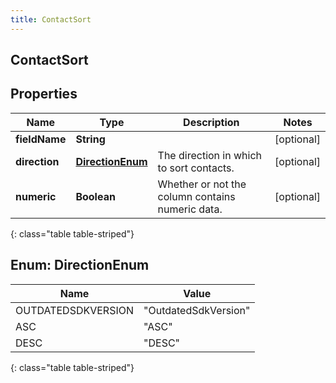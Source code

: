 ```yaml
---
title: ContactSort
---
```

## ContactSort


## Properties

| Name | Type | Description | Notes |
| ------------ | ------------- | ------------- | ------------- |
| **fieldName** | **String** |  |  [optional] |
| **direction** | [**DirectionEnum**](#DirectionEnum) | The direction in which to sort contacts. |  [optional] |
| **numeric** | **Boolean** | Whether or not the column contains numeric data. |  [optional] |
{: class="table table-striped"}


<a name="DirectionEnum"></a>

## Enum: DirectionEnum

| Name | Value |
| ---- | ----- |
| OUTDATEDSDKVERSION | &quot;OutdatedSdkVersion&quot; |
| ASC | &quot;ASC&quot; |
| DESC | &quot;DESC&quot; |
{: class="table table-striped"}


